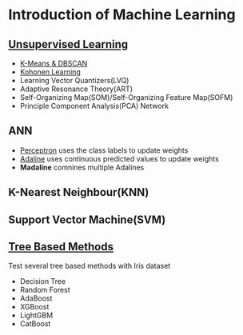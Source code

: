 # Introduction of Machine Learning  
  
## [Unsupervised Learning](https://github.com/DonghaoQiao/Machine-Learning/blob/master/Machine%20Learning/Unsupervised%20Learning)  
* [K-Means & DBSCAN](https://github.com/DonghaoQiao/Machine-Learning/blob/master/Machine%20Learning/Unsupervised%20Learning/K-Means.py)  
* [Kohonen Learning](https://github.com/DonghaoQiao/Machine-Learning/blob/master/Machine%20Learning/Unsupervised%20Learning/Kohonen.py)  
* Learning Vector Quantizers(LVQ)  
* Adaptive Resonance Theory(ART)  
* Self-Organizing Map(SOM)/Self-Organizing Feature Map(SOFM)  
* Principle Component Analysis(PCA) Network  
  
## ANN  
* [Perceptron](https://github.com/DonghaoQiao/Machine-Learning/blob/master/Machine%20Learning/Perceptron%26Adaline.py) uses the class labels to update weights  
* [Adaline](https://github.com/DonghaoQiao/Machine-Learning/blob/master/Machine%20Learning/Perceptron%26Adaline.py) uses continuous predicted values to update weights  
* **Madaline** comnines multiple Adalines  
  
## K-Nearest Neighbour(KNN)  
  
## Support Vector Machine(SVM)  
  
## [Tree Based Methods](https://github.com/DonghaoQiao/Machine-Learning/blob/master/Machine%20Learning/TreeBasedMethodsTimeComparing.ipynb)  
Test several tree based methods with Iris dataset  
* Decision Tree  
* Random Forest  
* AdaBoost  
* XGBoost  
* LightGBM  
* CatBoost  

